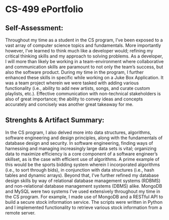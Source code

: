 # CS-499 ePortfolio

## Self-Assessment:

Throughout my time as a student in the CS program, I’ve been exposed to a vast array of computer science topics and fundamentals. More importantly however, I’ve learned to think much like a developer would; refining my critical thinking skills and my approach to solving problems. As a developer, I will more than likely be working in a team-environment where collaborative and communication skills are paramount to not only the team’s success, but also the software product. During my time in the program, I further enhanced these skills in specific while working on a Juke Box Application. It was a team project wherein we were tasked with adding various functionality (i.e., ability to add new artists, songs, and curate custom playlists, etc.). Effective communication with non-technical stakeholders is also of great importance; the ability to convey ideas and concepts accurately and concisely was another great takeaway for me. 

## Strenghts & Artifact Summary:

In the CS program, I also delved more into data structures, algorithms, software engineering and design principles, along with the fundamentals of database design and security. In software engineering, finding ways of harnessing and managing increasingly large data sets is vital; organizing data to maximize efficiency is a core component of a software engineer’s skillset, as is the case with efficient use of algorithms. A prime example of this would be the sports bidding system wherein I incorporated algorithms (i.e., to sort through bids), in conjunction with data structures (i.e., hash tables and dynamic arrays). Beyond that, I’ve further refined my database design skills by way of relational database management systems (RDBMS) and non-relational database management systems (DBMS) alike. MongoDB and MySQL were two systems I’ve used extensively throughout my time in the CS program. For example, I made use of MongoDB and a RESTful API to build a secure stock information service. The scripts were written in Python and I implemented functionality to retrieve various stock information from a remote server.
